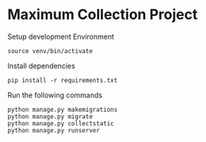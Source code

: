 # Maximum Collection Project

Setup development Environment

```
source venv/bin/activate
```

Install dependencies

```
pip install -r requirements.txt
```

Run the following commands

```
python manage.py makemigrations
python manage.py migrate
python manage.py collectstatic
python manage.py runserver

```
